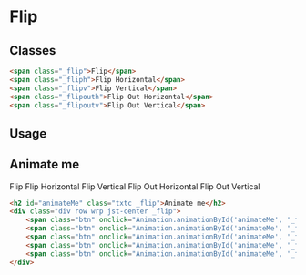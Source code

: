 # Flip

## Classes
```html
<span class="_flip">Flip</span>
<span class="_fliph">Flip Horizontal</span>
<span class="_flipv">Flip Vertical</span>
<span class="_flipouth">Flip Out Horizontal</span>
<span class="_flipoutv">Flip Out Vertical</span>
```

## Usage
<h2 id="animateMe" class="txtc _flip">Animate me</h2>
<div class="div row wrp jst-center _flip">
    <span class="btn" onclick="Animation.animationById('animateMe', '_flip')">Flip</span>
    <span class="btn" onclick="Animation.animationById('animateMe', '_fliph')">Flip Horizontal</span>
    <span class="btn" onclick="Animation.animationById('animateMe', '_flipv')">Flip Vertical</span>
    <span class="btn" onclick="Animation.animationById('animateMe', '_flipouth')">Flip Out Horizontal</span>
    <span class="btn" onclick="Animation.animationById('animateMe', '_flipoutv')">Flip Out Vertical</span>
</div>

```html
<h2 id="animateMe" class="txtc _flip">Animate me</h2>
<div class="div row wrp jst-center _flip">
    <span class="btn" onclick="Animation.animationById('animateMe', '_flip')">Flip</span>
    <span class="btn" onclick="Animation.animationById('animateMe', '_fliph')">Flip Horizontal</span>
    <span class="btn" onclick="Animation.animationById('animateMe', '_flipv')">Flip Vertical</span>
    <span class="btn" onclick="Animation.animationById('animateMe', '_flipouth')">Flip Out Horizontal</span>
    <span class="btn" onclick="Animation.animationById('animateMe', '_flipoutv')">Flip Out Vertical</span>
</div>
```